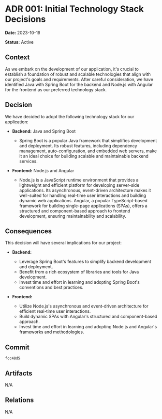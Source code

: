 # ADR 001: Initial Technology Stack Decisions

**Date:** 2023-10-19

**Status:** Active

## Context

As we embark on the development of our application, it's crucial to establish a foundation of robust and scalable technologies that align with our project's goals and requirements. After careful consideration, we have identified Java with Spring Boot for the backend and Node.js with Angular for the frontend as our preferred technology stack.

## Decision

We have decided to adopt the following technology stack for our application:

* **Backend:** Java and Spring Boot

  * Spring Boot is a popular Java framework that simplifies development and deployment. Its robust features, including dependency management, auto-configuration, and embedded web servers, make it an ideal choice for building scalable and maintainable backend services.

* **Frontend:** Node.js and Angular

  * Node.js is a JavaScript runtime environment that provides a lightweight and efficient platform for developing server-side applications. Its asynchronous, event-driven architecture makes it well-suited for handling real-time user interactions and building dynamic web applications. Angular, a popular TypeScript-based framework for building single-page applications (SPAs), offers a structured and component-based approach to frontend development, ensuring maintainability and scalability.

## Consequences

This decision will have several implications for our project:

* **Backend:**

    * Leverage Spring Boot's features to simplify backend development and deployment.
    * Benefit from a rich ecosystem of libraries and tools for Java development.
    * Invest time and effort in learning and adopting Spring Boot's conventions and best practices.

* **Frontend:**

    * Utilize Node.js's asynchronous and event-driven architecture for efficient real-time user interactions.
    * Build dynamic SPAs with Angular's structured and component-based approach.
    * Invest time and effort in learning and adopting Node.js and Angular's frameworks and methodologies.

## Commit

`fcc48d5`

## Artifacts

N/A

## Relations

N/A

